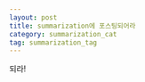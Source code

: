 ```yaml
---
layout: post
title: summarization에 포스팅되어라
category: summarization_cat
tag: summarization_tag
---
```


되라!
